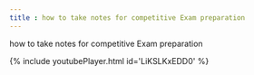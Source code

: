 ```yaml
---
title : how to take notes for competitive Exam preparation
---
```


how to take notes for competitive Exam preparation



{% include youtubePlayer.html id='LiKSLKxEDD0' %}
